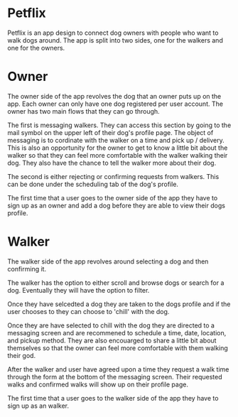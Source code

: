 # Petflix

Petflix is an app design to connect dog owners with people who want to walk dogs around. The app is split into two sides, one for the walkers and one for the owners.

# Owner

The owner side of the app revolves the dog that an owner puts up on the app. Each owner can only have one dog registered per user account. The owner has two main flows that they can go through.

The first is messaging walkers. They can access this section by going to the mail symbol on the upper left of their dog's profile page. The object of messaging is to cordinate with the walker on a time and pick up / delivery. This is also an opportunity for the owner to get to know a little bit about the walker so that they can feel more comfortable with the walker walking their dog. They also have the chance to tell the walker more about their dog.

The second is either rejecting or confirming requests from walkers. This can be done under the scheduling tab of the dog's profile.

The first time that a user goes to the owner side of the app they have to sign up as an owner and add a dog before they are able to view their dogs profile.

# Walker

The walker side of the app revolves around selecting a dog and then confirming it.

The walker has the option to either scroll and browse dogs or search for a dog. Eventually they will have the option to filter. 

Once they have selcedted a dog they are taken to the dogs profile and if the user chooses to they can choose to 'chill' with the dog.

Once they are have selected to chill with the dog they are directed to a messaging screen and are recommened to schedule a time, date, location, and pickup method. They are also encouarged to share a little bit about themselves so that the owner can feel more comfortable with them walking their god.

After the walker and user have agreed upon a time they request a walk time through the form at the bottom of the messaging screen. Their requested walks and confirmed walks will show up on their profile page.

The first time that a user goes to the walker side of the app they have to sign up as an walker.